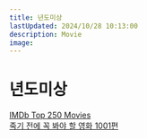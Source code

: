 ```yaml
---
title: 년도미상
lastUpdated: 2024/10/28 10:13:00
description: Movie
image:
---
```


# 년도미상

[IMDb Top 250 Movies](https://www.imdb.com/chart/top/?ref_=nv_mv_250)  
[죽기 전에 꼭 봐야 할 영화 1001편](https://terms.naver.com/list.naver?cid=42619&categoryId=42619)

<template v-for="(movie, idx) in movies" >
    <div class="container" :id="movieId(movie.name)">
        <!-- <div class="blog-cover">
            <a :href="movie.link" target="_blank"><img class="movie-img" :src="movie.img"/></a>
        </div> -->
        <div class="blog-content">
            <!-- <h4>{{movie.date}}</h4> -->
            <h3>
                <a :href="`#${movieId(movie.name)}`"
                    class="header-anchor"
                    aria-hidden="true">#</a>
                {{idx+1}}. {{movie.name}}
            </h3>
            <p>{{movie.memo}}</p>
            <ul><div class="star" v-for="star in movie.star">⭐</div></ul>
        </div>
    </div>
</template>

<script>
import movieList from '@data/movieListYearUnknown.json'

export default {
    methods: {
        movieId(name) {
            return name.replaceAll(' ', '-');
        },
    },
    data() {
        return {
            movies: movieList.year,
        }
    }
}
</script>

<style scoped>
h3 {
    margin-top: 10px;
    margin-bottom: 0px;
}
h4 {
    margin-bottom: 0px;
}
ul {
    padding: 0px;
    margin: 0px;
}
.container {
    display: flex;
    margin-top: 20px;
    scroll-margin-block-start: 70px;
}
.apple-music-img {
    width: 20px;
    height:20px;
}
.movie-img {
    cursor: pointer;
    /* width: 200px; */
    height:200px;
}
.blog-cover {
    flex: 1;
    /* width: 200px; */
    height:200px;
}
.blog-content {
    flex: 2;
    display: flex;
    flex-direction: column;
    justify-content: flex-start;
}
.blog-content p {
    margin-top: 10px;
    margin-bottom: 0px;
    font-size: 0.8em;
}
.star {
    display: flex;
    width: 20px;
    float: left;
}
@media (max-width: 800px) {
    .container {
        margin-top: 40px;
        display: flex;
        flex-direction: column;
    }
    .movie-img {
        /* width: 200px; */
        height: 200px;
    }
    .blog-content {
        padding-left:10px;
        display: flex;
        flex-direction: column;
    }
    .blog-cover {
        margin: 0 auto;
    }
}
</style>